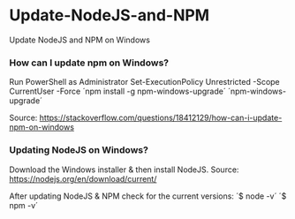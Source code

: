 # Update-NodeJS-and-NPM
Update NodeJS and NPM on Windows

### How can I update npm on Windows?
Run PowerShell as Administrator
Set-ExecutionPolicy Unrestricted -Scope CurrentUser -Force
´npm install -g npm-windows-upgrade´
´npm-windows-upgrade´

Source: https://stackoverflow.com/questions/18412129/how-can-i-update-npm-on-windows 

### Updating NodeJS on Windows?
Download the Windows installer & then install NodeJS.
Source: https://nodejs.org/en/download/current/ 

After updating NodeJS & NPM check for the current versions:
´$ node -v´
´$ npm -v´

